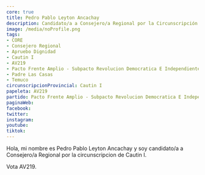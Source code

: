 ```yaml
---
core: true
title: Pedro Pablo Leyton Ancachay
description: Candidato/a a Consejero/a Regional por la Circunscripción de Cautin I
image: /media/noProfile.png
tags:
- CORE
- Consejero Regional
- Apruebo Dignidad
- Cautin I
- AV219
- Pacto Frente Amplio - Subpacto Revolucion Democratica E Independientes - Revolucion Democratica
- Padre Las Casas
- Temuco
circunscripcionProvincial: Cautin I
papeleta: AV219
partido: Pacto Frente Amplio - Subpacto Revolucion Democratica E Independientes - Revolucion Democratica
paginaWeb:
facebook:
twitter:
instagram:
youtube:
tiktok:
---
```

Hola, mi nombre es Pedro Pablo Leyton Ancachay y soy candidato/a a Consejero/a Regional por la circunscripcion de Cautin I.

Vota AV219.